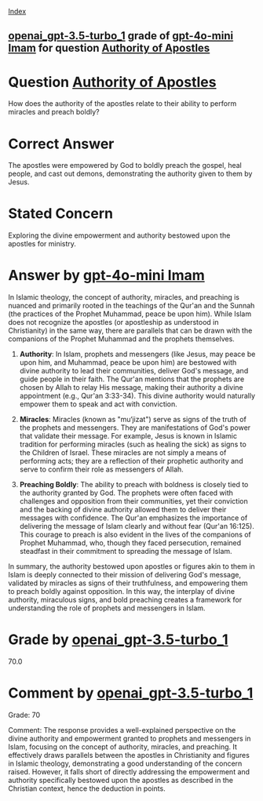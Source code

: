 
[Index](../../../../index.md)
## [openai_gpt-3.5-turbo_1](../../../grading_models/openai_gpt-3.5-turbo_1.md) grade of [gpt-4o-mini Imam](../../../answering_models/gpt-4o-mini_Imam.md) for question [Authority of Apostles](../../../questions/Authority_of_Apostles.md)

# Question [Authority of Apostles](../../../questions/Authority_of_Apostles.md)
How does the authority of the apostles relate to their ability to perform miracles and preach boldly?

# Correct Answer
The apostles were empowered by God to boldly preach the gospel, heal people, and cast out demons, demonstrating the authority given to them by Jesus.

# Stated Concern
Exploring the divine empowerment and authority bestowed upon the apostles for ministry.

# Answer by [gpt-4o-mini Imam](../../../answering_models/gpt-4o-mini_Imam.md)
In Islamic theology, the concept of authority, miracles, and preaching is nuanced and primarily rooted in the teachings of the Qur'an and the Sunnah (the practices of the Prophet Muhammad, peace be upon him). While Islam does not recognize the apostles (or apostleship as understood in Christianity) in the same way, there are parallels that can be drawn with the companions of the Prophet Muhammad and the prophets themselves. 

1. **Authority**: In Islam, prophets and messengers (like Jesus, may peace be upon him, and Muhammad, peace be upon him) are bestowed with divine authority to lead their communities, deliver God's message, and guide people in their faith. The Qur'an mentions that the prophets are chosen by Allah to relay His message, making their authority a divine appointment (e.g., Qur'an 3:33-34). This divine authority would naturally empower them to speak and act with conviction.

2. **Miracles**: Miracles (known as "mu‘jizat") serve as signs of the truth of the prophets and messengers. They are manifestations of God's power that validate their message. For example, Jesus is known in Islamic tradition for performing miracles (such as healing the sick) as signs to the Children of Israel. These miracles are not simply a means of performing acts; they are a reflection of their prophetic authority and serve to confirm their role as messengers of Allah.

3. **Preaching Boldly**: The ability to preach with boldness is closely tied to the authority granted by God. The prophets were often faced with challenges and opposition from their communities, yet their conviction and the backing of divine authority allowed them to deliver their messages with confidence. The Qur'an emphasizes the importance of delivering the message of Islam clearly and without fear (Qur'an 16:125). This courage to preach is also evident in the lives of the companions of Prophet Muhammad, who, though they faced persecution, remained steadfast in their commitment to spreading the message of Islam.

In summary, the authority bestowed upon apostles or figures akin to them in Islam is deeply connected to their mission of delivering God's message, validated by miracles as signs of their truthfulness, and empowering them to preach boldly against opposition. In this way, the interplay of divine authority, miraculous signs, and bold preaching creates a framework for understanding the role of prophets and messengers in Islam.

# Grade by [openai_gpt-3.5-turbo_1](../../../grading_models/openai_gpt-3.5-turbo_1.md)
70.0

# Comment by [openai_gpt-3.5-turbo_1](../../../grading_models/openai_gpt-3.5-turbo_1.md)
Grade: 70

Comment: The response provides a well-explained perspective on the divine authority and empowerment granted to prophets and messengers in Islam, focusing on the concept of authority, miracles, and preaching. It effectively draws parallels between the apostles in Christianity and figures in Islamic theology, demonstrating a good understanding of the concern raised. However, it falls short of directly addressing the empowerment and authority specifically bestowed upon the apostles as described in the Christian context, hence the deduction in points.
